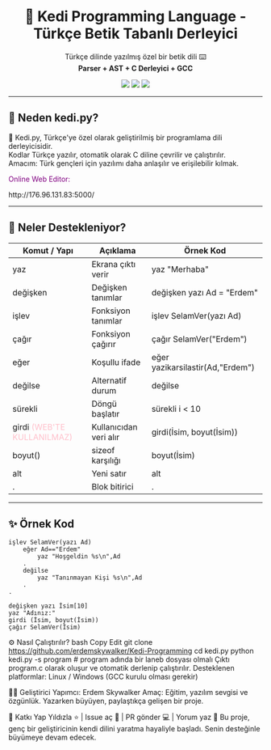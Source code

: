 <h1 align="center">🦁 Kedi Programming Language - Türkçe Betik Tabanlı Derleyici</h1>

<p align="center">
  Türkçe dilinde yazılmış özel bir betik dili ⌨️<br>
  <strong>Parser + AST + C Derleyici + GCC</strong>
</p>

<p align="center">
  <img src="https://img.shields.io/badge/build-passing-brightgreen?style=flat-square">
  <img src="https://img.shields.io/badge/dil-Türkçe-blue?style=flat-square">
  <img src="https://img.shields.io/badge/derleyici-GCC-red?style=flat-square">
</p>

---

## 🎯 Neden kedi.py?

🐾 Kedi.py, Türkçe'ye özel olarak geliştirilmiş bir programlama dili derleyicisidir.  
Kodlar Türkçe yazılır, otomatik olarak C diline çevrilir ve çalıştırılır.  
Amacım: Türk gençleri için yazılımı daha anlaşılır ve erişilebilir kılmak.  

<p style="color:purple;">Online Web Editor:</p> http://176.96.131.83:5000/

---

## 🔧 Neler Destekleniyor?

<table style="width: 100%;">
    <thead>
      <tr>
        <th>Komut / Yapı</th>
        <th>Açıklama</th>
        <th>Örnek Kod</th>
      </tr>
    </thead>
    <tbody>
      <tr><td>yaz</td><td>Ekrana çıktı verir</td><td>yaz "Merhaba"</td></tr>
      <tr><td>değişken</td><td>Değişken tanımlar</td><td>değişken yazı Ad = "Erdem"</td></tr>
      <tr><td>işlev</td><td>Fonksiyon tanımlar</td><td>işlev SelamVer(yazı Ad)</td></tr>
      <tr><td>çağır</td><td>Fonksiyon çağırır</td><td>çağır SelamVer("Erdem")</td></tr>
      <tr><td>eğer</td><td>Koşullu ifade</td><td>eğer yazikarsilastir(Ad,"Erdem")</td></tr>
      <tr><td>değilse</td><td>Alternatif durum</td><td>değilse</td></tr>
      <tr><td>sürekli</td><td>Döngü başlatır</td><td>sürekli i < 10</td></tr>
      <tr><td>girdi <span style="color:pink;">(WEB'TE KULLANILMAZ)</span></td><td>Kullanıcıdan veri alır</td><td>girdi(İsim, boyut(İsim))</td></tr>
      <tr><td>boyut()</td><td>sizeof karşılığı</td><td>boyut(İsim)</td></tr>
      <tr><td>alt</td><td>Yeni satır</td><td>alt</td></tr>
      <tr><td>.</td><td>Blok bitirici</td><td>.</td></tr>
    </tbody>
  </table>

---

## ✨ Örnek Kod

```laneb
işlev SelamVer(yazı Ad)
    eğer Ad=="Erdem"
        yaz "Hoşgeldin %s\n",Ad
    .
    değilse
        yaz "Tanınmayan Kişi %s\n",Ad
    .
.

değişken yazı İsim[10]
yaz "Adınız:"
girdi (İsim, boyut(İsim))
çağır SelamVer(İsim)
```

⚙️ Nasıl Çalıştırılır?
bash
Copy
Edit
git clone https://github.com/erdemskywalker/Kedi-Programming
cd kedi.py
python kedi.py -s program # program adında bir laneb dosyası olmalı
Çıktı program.c olarak oluşur ve otomatik derlenip çalıştırılır.
Desteklenen platformlar: Linux / Windows (GCC kurulu olması gerekir)

👨‍💻 Geliştirici
Yapımcı: Erdem Skywalker
Amaç: Eğitim, yazılım sevgisi ve özgünlük.
Yazarken büyüyen, paylaştıkça gelişen bir proje.

💬 Katkı Yap
Yıldızla ⭐ | Issue aç 🔧 | PR gönder 💻 | Yorum yaz 💬
Bu proje, genç bir geliştiricinin kendi dilini yaratma hayaliyle başladı.
Senin desteğinle büyümeye devam edecek.
